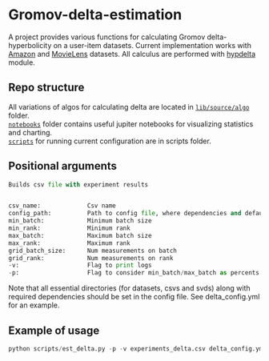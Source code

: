 # Gromov-delta-estimation
A project provides various functions for calculating Gromov delta-hyperbolicity on a user-item datasets.
Current implementation works with [Amazon](https://jmcauley.ucsd.edu/data/amazon/) and [MovieLens](http://files.grouplens.org/datasets/movielens/) datasets. All calculus are performed with [hypdelta](https://github.com/tnmtvv/hypdelta) module.

## Repo structure
All variations of algos for calculating delta are located in [`lib/source/algo`](./lib/source/algo) folder.<br>
[`notebooks`](./notebooks/) folder contains useful jupiter notebooks for visualizing statistics and charting.<br>[`scripts`](./scripts/) for running current configuration are in scripts folder.

## Positional arguments
```python
Builds csv file with experiment results 


csv_name:             Csv name
config_path:          Path to config file, where dependencies and default parameters are stored
min_batch:            Minimum batch size
min_rank:             Minimum rank
max_batch:            Maximum batch size
max_rank:             Maximum rank 
grid_batch_size:      Num measurements on batch
grid_rank:            Num measurements on rank
-v:                   Flag to print logs
-p:                   Flag to consider min_batch/max_batch as percents

```
Note that all essential directories (for datasets, csvs and svds) along with required dependencies should be set in the config file. See delta_config.yml for an example.

## Example of usage
```python
python scripts/est_delta.py -p -v experiments_delta.csv delta_config.yml 100 3000 100 3000 1 1
```



